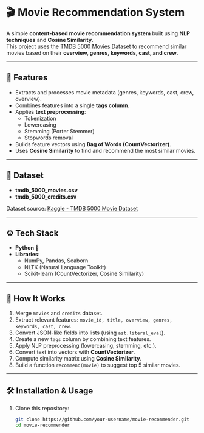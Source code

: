 # 🎬 Movie Recommendation System

A simple **content-based movie recommendation system** built using **NLP techniques** and **Cosine Similarity**.  
This project uses the [TMDB 5000 Movies Dataset](https://www.kaggle.com/datasets/tmdb/tmdb-movie-metadata) to recommend similar movies based on their **overview, genres, keywords, cast, and crew**.

---

## 🚀 Features
- Extracts and processes movie metadata (genres, keywords, cast, crew, overview).
- Combines features into a single **tags column**.
- Applies **text preprocessing**:
  - Tokenization  
  - Lowercasing  
  - Stemming (Porter Stemmer)  
  - Stopwords removal  
- Builds feature vectors using **Bag of Words (CountVectorizer)**.
- Uses **Cosine Similarity** to find and recommend the most similar movies.

---

## 📂 Dataset
- **tmdb_5000_movies.csv**
- **tmdb_5000_credits.csv**

Dataset source: [Kaggle - TMDB 5000 Movie Dataset](https://www.kaggle.com/datasets/tmdb/tmdb-movie-metadata)

---

## ⚙️ Tech Stack
- **Python** 🐍
- **Libraries**: 
  - NumPy, Pandas, Seaborn  
  - NLTK (Natural Language Toolkit)  
  - Scikit-learn (CountVectorizer, Cosine Similarity)  

---

## 📖 How It Works
1. Merge `movies` and `credits` dataset.
2. Extract relevant features: `movie_id, title, overview, genres, keywords, cast, crew`.
3. Convert JSON-like fields into lists (using `ast.literal_eval`).
4. Create a new `tags` column by combining text features.
5. Apply NLP preprocessing (lowercasing, stemming, etc.).
6. Convert text into vectors with **CountVectorizer**.
7. Compute similarity matrix using **Cosine Similarity**.
8. Build a function `recommend(movie)` to suggest top 5 similar movies.

---

## 🛠️ Installation & Usage
1. Clone this repository:
   ```bash
   git clone https://github.com/your-username/movie-recommender.git
   cd movie-recommender
